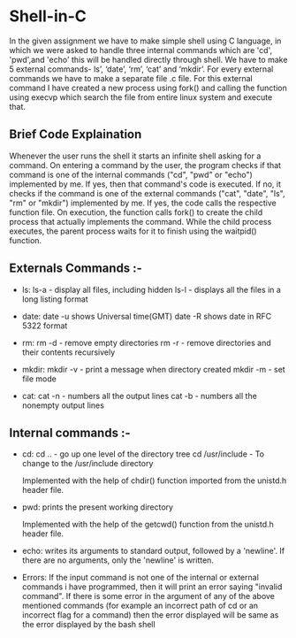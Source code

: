 # Shell-in-C 

In the given assignment we have to make simple shell using C language, in which we were asked to handle three internal commands which are 'cd', 'pwd',and 'echo' this will be handled directly through shell. We have to make 5 external commands- ls’, ‘date’, ‘rm’, ‘cat’ and ‘mkdir’. For every external commands we have to make a separate file .c file. For this external command I have created a new process using fork() and calling the function using execvp which search the file from entire linux system and execute that.

## Brief Code Explaination  

Whenever the user runs the shell it starts an infinite shell asking for a command. On entering a command by the user, the program checks if that command is one of the internal commands ("cd", "pwd" or "echo") implemented by me. If yes, then that command's code is executed. If no, it checks if the command is one of the external commands ("cat", "date", "ls", "rm" or "mkdir") implemented by me. If yes, the code calls the respective function file. 
On execution, the function calls fork() to create the child process that actually implements the command. While the child process executes, the parent process waits for it to finish using the waitpid() function.

## Externals Commands :- 


- ls: 
	ls-a - display all files, including hidden
	ls-l - displays all the files in a long listing format

- date:
	date -u shows Universal time(GMT)
	date -R shows date in RFC 5322 format
	
- rm:
	rm -d - remove empty directories
	rm -r - remove directories and their contents recursively
	
- mkdir:
	mkdir -v - print a message when directory created
	mkdir -m - set file mode
	
- cat:
	cat -n - numbers all the output lines
	cat -b - numbers all the nonempty output lines

## Internal commands :- 

- cd:
	cd .. - go up one level of the directory tree
	cd /usr/include - To change to the /usr/include directory  

    Implemented with the help of chdir() function imported from the unistd.h header file.

- pwd: 
    prints the present working directory

    Implemented with the help of the getcwd() function from the unistd.h header file.

- echo: 
    writes its arguments to standard output, followed by a 'newline'.  If there are no arguments, only the 'newline' is written.

	

	

- Errors:
	If the input command is not one of the internal or external commands i have programmed, then it will print an error saying "invalid command". 
    If there is some error in the argument of any of the above mentioned commands (for example an incorrect path of cd or an incorrect flag for a command) then the error displayed will be same as the error displayed by the bash shell

